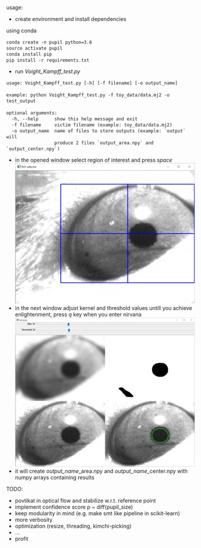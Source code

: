 usage:
- create environment and install dependencies

using conda
```
conda create -n pupil python=3.6
source activate pupil
conda install pip
pip install -r requirements.txt
```

- run *Voight_Kampff_test.py* 
```
usage: Voight_Kampff_test.py [-h] [-f filename] [-o output_name]

example: python Voight_Kampff_test.py -f toy_data/data.mj2 -o test_output

optional arguments:
  -h, --help      show this help message and exit
  -f filename     victim filename (example: toy_data/data.mj2)
  -o output_name  name of files to store outputs (example: `output` will
                  produce 2 files `output_area.npy` and `output_center.npy`)
```

- in the opened window select region of interest and press *space*
![alt text](https://github.com/dmitriivasilev/pupil/blob/master/ROI.jpg)
- in the next window adjust kernel and threshold values untill you achieve enlightenment, press *q* key when you enter nirvana
![alt text](https://github.com/dmitriivasilev/pupil/blob/master/adjustments.jpg)
- it will create *output_name*_area.npy and *output_name*_center.npy with numpy arrays containing results


TODO:
- povtikat in optical flow and stabilize w.r.t. reference point
- implement confidence score p ~ diff(pupil_size)
- keep modularity in mind (e.g. make smt like pipeline in scikit-learn)
- more verbosity
- optimization (resize, threading, kimchi-picking)
- ...
- profit
